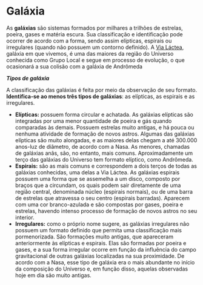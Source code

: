 # Galáxia

As **galáxias** são sistemas formados por milhares a trilhões de estrelas, poeira, gases e matéria escura. Sua classificação e identificação pode ocorrer de acordo com a forma, sendo assim elípticas, espirais ou irregulares (quando não possuem um contorno definido). A [Via Láctea](https://brasilescola.uol.com.br/geografia/via-lactea.htm), galáxia em que vivemos, é uma das maiores da região do Universo conhecida como Grupo Local e segue em processo de evolução, o que ocasionará a sua colisão com a galáxia de Andrômeda



_**Tipos de galáxia**_

A classificação das galáxias é feita por meio da observação de seu formato. **Identifica-se ao menos três tipos de galáxias**: as elípticas, as espirais e as irregulares.



- **Elípticas:** possuem forma circular e achatada. As galáxias elípticas são integradas por uma menor quantidade de poeira e gás quando comparadas às demais. Possuem estrelas muito antigas, e há pouca ou nenhuma atividade de formação de novos astros. Algumas das galáxias elípticas são muito alongadas, e as maiores delas chegam a até 300.000 anos-luz de diâmetro, de acordo com a Nasa. As menores, chamadas de galáxias anãs, são, no entanto, mais comuns. Aproximadamente um terço das galáxias do Universo tem formato elíptico, como Andrômeda.
- **Espirais:** são as mais comuns e correspondem a dois terços de todas as galáxias conhecidas, uma delas a Via Láctea. As galáxias espirais possuem uma forma que se assemelha a um disco, composto por braços que a circundam, os quais podem sair diretamente de uma região central, denominada núcleo (espirais normais), ou de uma barra de estrelas que atravessa o seu centro (espirais barradas). Aparecem com uma cor branco-azulada e são compostas por gases, poeira e estrelas, havendo intenso processo de formação de novos astros no seu interior.
- **Irregulares:** como o próprio nome sugere, as galáxias irregulares não possuem um formato definido que permita uma classificação mais pormenorizada. São formações muito antigas, que apareceram anteriormente às elípticas e espirais. Elas são formadas por poeira e gases, e a sua forma irregular ocorre em função da influência do campo gravitacional de outras galáxias localizadas na sua proximidade. De acordo com a Nasa, esse tipo de galáxia era o mais abundante no início da composição do Universo e, em função disso, aquelas observadas hoje em dia são muito antigas.
